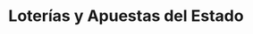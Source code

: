 ---
title: "Loterías y Apuestas del Estado"
url: /turre/loterias-y-apuestas-del-estado/
shop: lotería
---